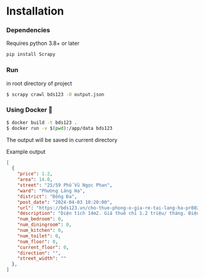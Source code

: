 # Installation

### Dependencies
Requires python 3.8+ or later

```bash
pip install Scrapy
```

### Run
in root directory of project

```bash
$ scrapy crawl bds123 -O output.json
```

### Using Docker :whale:
```bash
$ docker build -t bds123 .
$ docker run -v $(pwd):/app/data bds123
```
The output will be saved in current directory

Example output

```json
[
  {
    "price": 1.2,
    "area": 14.0,
    "street": "25/59 Phố Vũ Ngọc Phan",
    "ward": "Phường Láng Hạ",
    "district": "Đống Đa",
    "post_date": "2024-04-03 10:20:00",
    "url": "https://bds123.vn/cho-thue-phong-o-gia-re-tai-lang-ha-pr802246.html",
    "description": "Diện tích 14m2. Giá thuê chỉ 1.2 triệu/ tháng. Điện nước tính riêng. Có khóa cổng an toàn. Giao thông thuận tiện, gần trạm xe buýt. Gần chợ Láng Hạ, trường ĐH Lao động Xã hội. Liên hệ A Hien: 0913238557.",
    "num_bedroom": 0,
    "num_diningroom": 0,
    "num_kitchen": 0,
    "num_toilet": 0,
    "num_floor": 0,
    "current_floor": 0,
    "direction": "",
    "street_width": ""
  }, 
]
```